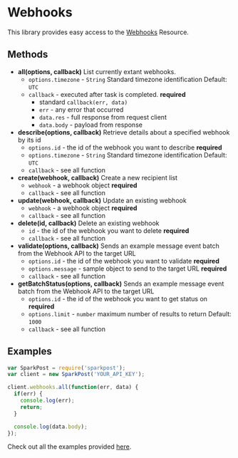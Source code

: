 # Webhooks

This library provides easy access to the [Webhooks](https://www.sparkpost.com/api#/reference/webhooks/) Resource.

## Methods
* **all(options, callback)**
  List currently extant webhooks.
  * `options.timezone` - `String` Standard timezone identification Default: `UTC`
  * `callback` - executed after task is completed. **required**
    * standard `callback(err, data)`
    * `err` - any error that occurred
    * `data.res` - full response from request client
    * `data.body` - payload from response
* **describe(options, callback)**
  Retrieve details about a specified webhook by its id
  * `options.id` - the id of the webhook you want to describe **required**
  * `options.timezone` - `String` Standard timezone identification Default: `UTC`
  * `callback` - see all function
* **create(webhook, callback)**
  Create a new recipient list
  * `webhook` - a webhook object **required**
  * `callback` - see all function
* **update(webhook, callback)**
  Update an existing webhook
  * `webhook` - a webhook object **required**
  * `callback` - see all function
* **delete(id, callback)**
  Delete an existing webhook
  * `id` - the id of the webhook you want to delete **required**
  * `callback` - see all function
* **validate(options, callback)**
  Sends an example message event batch from the Webhook API to the target URL
  * `options.id` - the id of the webhook you want to validate **required**
  * `options.message` - sample object to send to the target URL **required**
  * `callback` - see all function
* **getBatchStatus(options, callback)**
  Sends an example message event batch from the Webhook API to the target URL
  * `options.id` - the id of the webhook you want to get status on **required**
  * `options.limit` - `number` maximum number of results to return Default: `1000`
  * `callback` - see all function

## Examples

```js
var SparkPost = require('sparkpost');
var client = new SparkPost('YOUR_API_KEY');

client.webhooks.all(function(err, data) {
  if(err) {
    console.log(err);
    return;
  }

  console.log(data.body);
});

```

Check out all the examples provided [here](/examples/webhooks).
